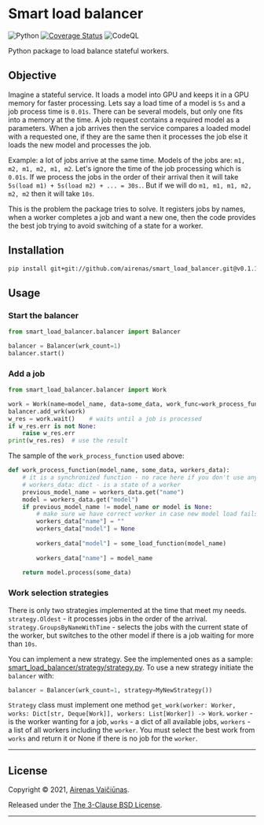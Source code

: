 # Smart load balancer

![Python](https://github.com/airenas/smart_load_balancer/workflows/Python/badge.svg) [![Coverage Status](https://coveralls.io/repos/github/airenas/smart_load_balancer/badge.svg?branch=main)](https://coveralls.io/github/airenas/smart_load_balancer?branch=main) ![CodeQL](https://github.com/airenas/smart_load_balancer/workflows/CodeQL/badge.svg)

Python package to load balance stateful workers.

## Objective

Imagine a stateful service. It loads a model into GPU and keeps it in a GPU memory for faster processing. Lets say a load time of a model is `5s` and a job process time is `0.01s`. There can be several models, but only one fits into a memory at the time. A job request contains a required model as a parameters. When a job arrives then the service compares a loaded model with a requested one, if they are the same then it processes the job else it loads the new model and processes the job.

Example: a lot of jobs arrive at the same time. Models of the jobs are: `m1, m2, m1, m2, m1, m2`. Let's ignore the time of the job processing which is `0.01s`. If we process the jobs in the order of their arrival then it will take `5s(load m1) + 5s(load m2) + ... = 30s.`. But if we will do `m1, m1, m1, m2, m2, m2` then it will take `10s`.  

This is the problem the package tries to solve. It registers jobs by names, when a worker completes a job and want a new one, then the code provides the best job trying to avoid switching of a state for a worker.    

## Installation
```bash
pip install git+git://github.com/airenas/smart_load_balancer.git@v0.1.17#egg=smart_load_balancer
```

## Usage

### Start the balancer

```python
from smart_load_balancer.balancer import Balancer

balancer = Balancer(wrk_count=1)
balancer.start()
``` 

### Add a job

```python
from smart_load_balancer.balancer import Work

work = Work(name=model_name, data=some_data, work_func=work_process_function)
balancer.add_wrk(work)
w_res = work.wait()    # waits until a job is processed
if w_res.err is not None:
    raise w_res.err
print(w_res.res)  # use the result
```

The sample of the `work_process_function` used above:

```python
def work_process_function(model_name, some_data, workers_data):
    # it is a synchronized function - no race here if you don't use any other global object
    # workers_data: dict - is a state of a worker
    previous_model_name = workers_data.get("name")
    model = workers_data.get("model")
    if previous_model_name != model_name or model is None:
        # make sure we have correct worker in case new model load fails
        workers_data["name"] = ""
        workers_data["model"] = None
        
        workers_data["model"] = some_load_function(model_name)
        
        workers_data["name"] = model_name
    
    return model.process(some_data)
```

### Work selection strategies

There is only two strategies implemented at the time that meet my needs. `strategy.Oldest` - it processes jobs in the order of the arrival. `strategy.GroupsByNameWithTime` - selects the jobs with the current state of the worker, but switches to the other model if there is a job waiting for more than `10s`.

You can implement a new strategy. See the implemented ones as a sample: [smart_load_balancer/strategy/strategy.py](smart_load_balancer/strategy/strategy.py). To use a new strategy initiate the `balancer` with: 

```python
balancer = Balancer(wrk_count=1, strategy=MyNewStrategy())
```
`Strategy` class must implement one method `get_work(worker: Worker, works: Dict[str, Deque[Work]], workers: List[Worker]) -> Work`. `worker` - is the worker wanting for a job, `works` - a dict of all available jobs, `workers` - a list of all workers including the `worker`. You must select the best work from `works` and return it or None if there is no job for the `worker`.

---

## License

Copyright © 2021, [Airenas Vaičiūnas](https://github.com/airenas).

Released under the [The 3-Clause BSD License](LICENSE).

---